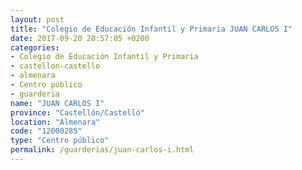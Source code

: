 ```yaml
---
layout: post
title: "Colegio de Educación Infantil y Primaria JUAN CARLOS I"
date: 2017-09-20 20:57:05 +0200
categories:
- Colegio de Educación Infantil y Primaria
- castellon-castello
- almenara
- Centro público
- guarderia
name: "JUAN CARLOS I"
province: "Castellón/Castelló"
location: "Almenara"
code: "12000285"
type: "Centro público"
permalink: /guarderias/juan-carlos-i.html
---
```

